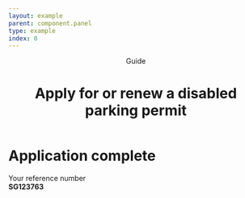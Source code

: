 ```yaml
---
layout: example
parent: component.panel
type: example
index: 0
---
```


<header class="ds_page-header">
    <span class="ds_page-header__label  ds_content-label">Guide</span>
    <h1 class="ds_page-header__title">Apply for or renew a disabled parking permit</h1>
</header>
<div class="ds_panel ds_panel--success" role="alert">
    <h1 class="ds_panel__title">Application complete</h1>
    <div class="ds_panel__content"><p>Your reference number<br><strong>SG123763</strong></p></div>
</div>
